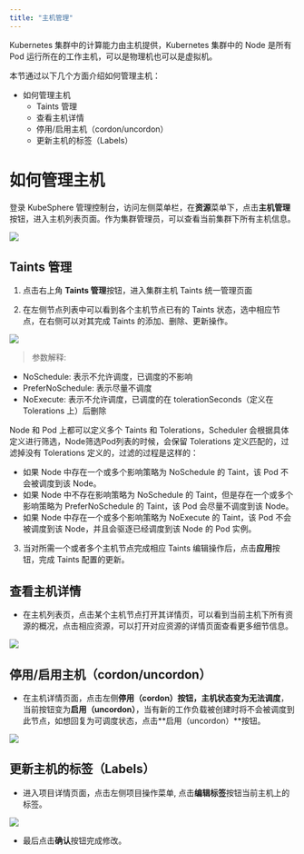 ```yaml
---
title: "主机管理"
---
```


Kubernetes 集群中的计算能力由主机提供，Kubernetes 集群中的 Node 是所有 Pod 运行所在的工作主机，可以是物理机也可以是虚拟机。

本节通过以下几个方面介绍如何管理主机：

- 如何管理主机
  - Taints 管理
  - 查看主机详情
  - 停用/启用主机（cordon/uncordon）
  - 更新主机的标签（Labels）

# 如何管理主机
登录 KubeSphere 管理控制台，访问左侧菜单栏，在**资源**菜单下，点击**主机管理**按钮，进入主机列表页面。作为集群管理员，可以查看当前集群下所有主机信息。

![](/node_lists.png)

## Taints 管理      
1. 点击右上角 **Taints 管理**按钮，进入集群主机 Taints 统一管理页面

2. 在左侧节点列表中可以看到各个主机节点已有的 Taints 状态，选中相应节点，在右侧可以对其完成 Taints 的添加、删除、更新操作。

![](/node_taints.png)

> 参数解释:
- NoSchedule: 表示不允许调度，已调度的不影响
- PreferNoSchedule: 表示尽量不调度
- NoExecute: 表示不允许调度，已调度的在 tolerationSeconds（定义在 Tolerations 上）后删除

Node 和 Pod 上都可以定义多个 Taints 和 Tolerations，Scheduler 会根据具体定义进行筛选，Node筛选Pod列表的时候，会保留 Tolerations 定义匹配的，过滤掉没有 Tolerations 定义的，过滤的过程是这样的：

- 如果 Node 中存在一个或多个影响策略为 NoSchedule 的 Taint，该 Pod 不会被调度到该 Node。
- 如果 Node 中不存在影响策略为 NoSchedule 的 Taint，但是存在一个或多个影响策略为 PreferNoSchedule 的 Taint，该 Pod 会尽量不调度到该 Node。
- 如果 Node 中存在一个或多个影响策略为 NoExecute 的 Taint，该 Pod 不会被调度到该 Node，并且会驱逐已经调度到该 Node 的 Pod 实例。


3. 当对所需一个或者多个主机节点完成相应 Taints 编辑操作后，点击**应用**按钮，完成 Taints 配置的更新。
  

## 查看主机详情  
*  在主机列表页，点击某个主机节点打开其详情页，可以看到当前主机下所有资源的概况，点击相应资源，可以打开对应资源的详情页面查看更多细节信息。

![](/node_detail.png)  

## 停用/启用主机（cordon/uncordon） 
*  在主机详情页面，点击左侧**停用（cordon）**按钮，主机状态变为**无法调度**，当前按钮变为**启用（uncordon）**，当有新的工作负载被创建时将不会被调度到此节点，如想回复为可调度状态，点击**启用（uncordon）**按钮。

![](/node_uncordon.png)

## 更新主机的标签（Labels） 
*  进入项目详情页面，点击左侧项目操作菜单, 点击**编辑标签**按钮当前主机上的标签。

![](/node_labels_edit.png)
*  最后点击**确认**按钮完成修改。